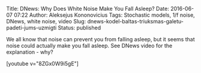 Title: DNews: Why Does White Noise Make You Fall Asleep?
Date: 2016-06-07 07:22
Author: Aleksejus Kononovicius
Tags: Stochastic models, 1/f noise, DNews, white noise, video
Slug: dnews-kodel-baltas-triuksmas-galetu-padeti-jums-uzmigti
Status: published

We all know that noise
can prevent you from falling asleep, but it seems that noise could
actually make you fall asleep. See DNews video for the explanation -
why?

[youtube v="8ZGx0W9i5gE"]
